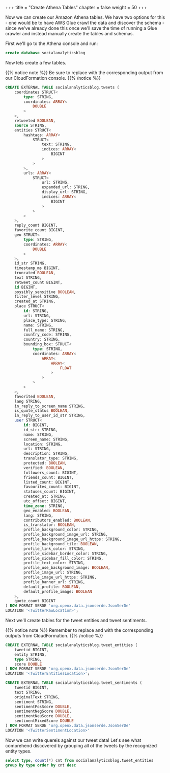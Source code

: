+++
title = "Create Athena Tables"
chapter = false
weight = 50
+++

Now we can create our Amazon Athena tables. We have two options for this - one would be to have AWS Glue crawl the data and discover the schema - since we've already done this once we'll save the time of running a Glue crawler and instead manually create the tables and schemas.


First we'll go to the Athena console and run:
```sql
create database socialanalyticsblog
```

Now lets create a few tables.

{{% notice note %}}
Be sure to replace <TwitterRawLocation> with the corresponding output from our CloudFormation console.
{{% /notice %}}

```sql
CREATE EXTERNAL TABLE socialanalyticsblog.tweets (
	coordinates STRUCT<
		type: STRING,
		coordinates: ARRAY<
			DOUBLE
		>
	>,
	retweeted BOOLEAN,
	source STRING,
	entities STRUCT<
		hashtags: ARRAY<
			STRUCT<
				text: STRING,
				indices: ARRAY<
					BIGINT
				>
			>
		>,
		urls: ARRAY<
			STRUCT<
				url: STRING,
				expanded_url: STRING,
				display_url: STRING,
				indices: ARRAY<
					BIGINT
				>
			>
		>
	>,
	reply_count BIGINT,
	favorite_count BIGINT,
	geo STRUCT<
		type: STRING,
		coordinates: ARRAY<
			DOUBLE
		>
	>,
	id_str STRING,
	timestamp_ms BIGINT,
	truncated BOOLEAN,
	text STRING,
	retweet_count BIGINT,
	id BIGINT,
	possibly_sensitive BOOLEAN,
	filter_level STRING,
	created_at STRING,
	place STRUCT<
		id: STRING,
		url: STRING,
		place_type: STRING,
		name: STRING,
		full_name: STRING,
		country_code: STRING,
		country: STRING,
		bounding_box: STRUCT<
			type: STRING,
			coordinates: ARRAY<
				ARRAY<
					ARRAY<
						FLOAT
					>
				>
			>
		>
	>,
	favorited BOOLEAN,
	lang STRING,
	in_reply_to_screen_name STRING,
	is_quote_status BOOLEAN,
	in_reply_to_user_id_str STRING,
	user STRUCT<
		id: BIGINT,
		id_str: STRING,
		name: STRING,
		screen_name: STRING,
		location: STRING,
		url: STRING,
		description: STRING,
		translator_type: STRING,
		protected: BOOLEAN,
		verified: BOOLEAN,
		followers_count: BIGINT,
		friends_count: BIGINT,
		listed_count: BIGINT,
		favourites_count: BIGINT,
		statuses_count: BIGINT,
		created_at: STRING,
		utc_offset: BIGINT,
		time_zone: STRING,
		geo_enabled: BOOLEAN,
		lang: STRING,
		contributors_enabled: BOOLEAN,
		is_translator: BOOLEAN,
		profile_background_color: STRING,
		profile_background_image_url: STRING,
		profile_background_image_url_https: STRING,
		profile_background_tile: BOOLEAN,
		profile_link_color: STRING,
		profile_sidebar_border_color: STRING,
		profile_sidebar_fill_color: STRING,
		profile_text_color: STRING,
		profile_use_background_image: BOOLEAN,
		profile_image_url: STRING,
		profile_image_url_https: STRING,
		profile_banner_url: STRING,
		default_profile: BOOLEAN,
		default_profile_image: BOOLEAN
	>,
	quote_count BIGINT
) ROW FORMAT SERDE 'org.openx.data.jsonserde.JsonSerDe'
LOCATION '<TwitterRawLocation>';
```


Next we'll create tables for the tweet entities and tweet sentiments.

{{% notice note %}}
Remember to replace <TwitterEntitesLocation> and <TwitterSentimentLocation> with the corresponding outputs from CloudFormation.
{{% /notice %}}


```sql
CREATE EXTERNAL TABLE socialanalyticsblog.tweet_entities (
	tweetid BIGINT,
	entity STRING,
	type STRING,
	score DOUBLE
) ROW FORMAT SERDE 'org.openx.data.jsonserde.JsonSerDe'
LOCATION '<TwitterEntitiesLocation>';
```


```sql
CREATE EXTERNAL TABLE socialanalyticsblog.tweet_sentiments (
	tweetid BIGINT,
	text STRING,
	originalText STRING,
	sentiment STRING,
	sentimentPosScore DOUBLE,
	sentimentNegScore DOUBLE,
	sentimentNeuScore DOUBLE,
	sentimentMixedScore DOUBLE
) ROW FORMAT SERDE 'org.openx.data.jsonserde.JsonSerDe'
LOCATION '<TwitterSentimentLocation>'
```

Now we can write quereis against our tweet data! Let's see what comprehend discovered by grouping all of the tweets by the recognized entity types.
```sql
select type, count(*) cnt from socialanalyticsblog.tweet_entities
group by type order by cnt desc
```


